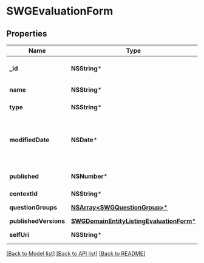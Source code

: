 # SWGEvaluationForm

## Properties
Name | Type | Description | Notes
------------ | ------------- | ------------- | -------------
**_id** | **NSString*** | The globally unique identifier for the object. | [optional] 
**name** | **NSString*** | The evaluation form name | 
**type** | **NSString*** | The form type (evaluation) | 
**modifiedDate** | **NSDate*** | Date time is represented as an ISO-8601 string. For example: yyyy-MM-ddTHH:mm:ss.SSSZ | [optional] 
**published** | **NSNumber*** |  | [optional] [default to @0]
**contextId** | **NSString*** |  | [optional] 
**questionGroups** | [**NSArray&lt;SWGQuestionGroup&gt;***](SWGQuestionGroup.md) | A list of question groups | 
**publishedVersions** | [**SWGDomainEntityListingEvaluationForm***](SWGDomainEntityListingEvaluationForm.md) |  | [optional] 
**selfUri** | **NSString*** | The URI for this object | [optional] 

[[Back to Model list]](../README.md#documentation-for-models) [[Back to API list]](../README.md#documentation-for-api-endpoints) [[Back to README]](../README.md)


